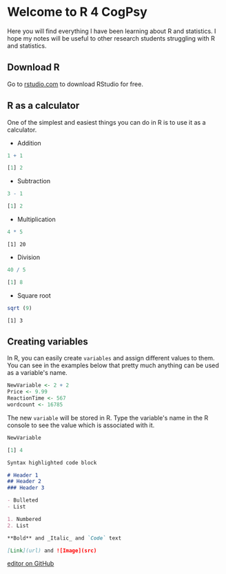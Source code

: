 # Welcome to **R** 4 CogPsy

Here you will find everything I have been learning about R and statistics. I hope my notes will be useful to other research students struggling with R and statistics.


## Download R

Go to [rstudio.com](https://rstudio.com/products/rstudio/) to download RStudio for free.


## R as a calculator

One of the simplest and easiest things you can do in R is to use it as a calculator.

- Addition
```r
1 + 1
```
```r
[1] 2
```

- Subtraction
```r
3 - 1
```
```r
[1] 2
```

- Multiplication
```r
4 * 5
```
```
[1] 20
```

- Division
```r
40 / 5
```
```r
[1] 8
```
- Square root
```r
sqrt (9)
```
```
[1] 3
```

## Creating variables

In R, you can easily create `variables` and assign different values to them. You can see in the examples below that pretty much anything can be used as a variable's name.

```r
NewVariable <- 2 + 2
Price <- 9.99
ReactionTime <- 567
wordcount <- 16785
```

The new `variable` will be stored in R. Type the variable's name in the R console to see the value which is associated with it.

```r
NewVariable
```
```r
[1] 4
```



```markdown
Syntax highlighted code block

# Header 1
## Header 2
### Header 3

- Bulleted
- List

1. Numbered
2. List

**Bold** and _Italic_ and `Code` text

[Link](url) and ![Image](src)
```



 [editor on GitHub](https://github.com/simOne3107/R4CogPsy/edit/master/README.md) 
